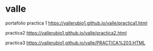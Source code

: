 # valle
portafolio
practica 1
https://vallerubio1.github.io/valle/practica1.html

practica2
https://vallerubio1.github.io/valle/practica2.html

practica3
https://vallerubio1.github.io/valle/PRACTICA%203.HTML
